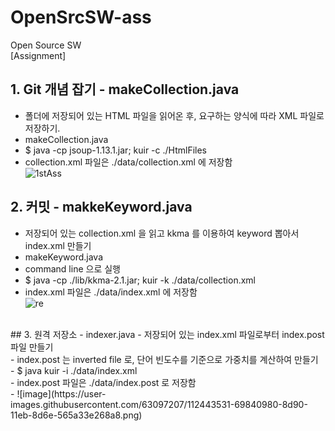 # OpenSrcSW-ass

Open Source SW <br>
[Assignment]


## 1. Git 개념 잡기 - makeCollection.java
 - 폴더에 저장되어 있는 HTML 파일을 읽어온 후, 요구하는 양식에 따라 XML 파일로 저장하기.<br>
 - makeCollection.java<br>
 - $ java -cp jsoup-1.13.1.jar; kuir -c ./HtmlFiles <br>
 - collection.xml 파일은 ./data/collection.xml 에 저장함 <br>
![1stAss](https://user-images.githubusercontent.com/63097207/110724764-c1335880-8259-11eb-84e9-527c26787643.JPG)

## 2. 커밋 - makkeKeyword.java
 - 저장되어 있는 collection.xml 을 읽고 kkma 를 이용하여 keyword 뽑아서 index.xml 만들기<br>
 - makeKeyword.java<br>
 - command line 으로 실행<br>
 - $ java -cp ./lib/kkma-2.1.jar; kuir -k ./data/collection.xml <br>
 - index.xml 파일은 ./data/index.xml 에 저장함 <br>
![re](https://user-images.githubusercontent.com/63097207/111558244-c18ba080-87d1-11eb-914e-bf013b6eb976.PNG)

<br>
## 3. 원격 저장소 - indexer.java
- 저장되어 있는 index.xml 파일로부터 index.post 파일 만들기<br>
- index.post 는 inverted file 로, 단어 빈도수를 기준으로 가중치를 계산하여 만들기<br>
- $ java kuir -i ./data/index.xml <br>
- index.post 파일은 ./data/index.post 로 저장함 <br>
- ![image](https://user-images.githubusercontent.com/63097207/112443531-69840980-8d90-11eb-8d6e-565a33e268a8.png)
